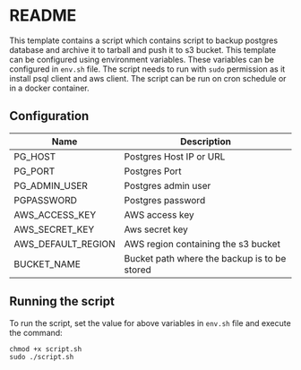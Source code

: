 # README

This template contains a script which contains script to backup postgres database and archive it to tarball and push it to s3 bucket. This template can be configured using environment variables. These variables can be configured in `env.sh` file. The script needs to run with `sudo` permission as it install psql client and aws client. The script can be run on cron schedule or in a docker container.

## Configuration

| Name | Description |
| - | - |
| PG_HOST | Postgres Host IP or URL
| PG_PORT | Postgres Port
| PG_ADMIN_USER | Postgres admin user
| PGPASSWORD | Postgres password
| AWS_ACCESS_KEY | AWS access key
| AWS_SECRET_KEY | Aws secret key
| AWS_DEFAULT_REGION | AWS region containing the s3 bucket
| BUCKET_NAME | Bucket path where the backup is to be stored

## Running the script

To run the script, set the value for above variables in `env.sh` file and execute the command:
```
chmod +x script.sh
sudo ./script.sh
```